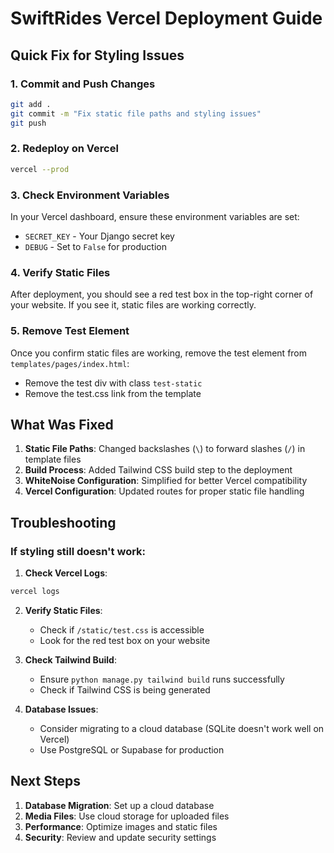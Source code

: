 # SwiftRides Vercel Deployment Guide

## Quick Fix for Styling Issues

### 1. Commit and Push Changes
```bash
git add .
git commit -m "Fix static file paths and styling issues"
git push
```

### 2. Redeploy on Vercel
```bash
vercel --prod
```

### 3. Check Environment Variables
In your Vercel dashboard, ensure these environment variables are set:
- `SECRET_KEY` - Your Django secret key
- `DEBUG` - Set to `False` for production

### 4. Verify Static Files
After deployment, you should see a red test box in the top-right corner of your website. If you see it, static files are working correctly.

### 5. Remove Test Element
Once you confirm static files are working, remove the test element from `templates/pages/index.html`:
- Remove the test div with class `test-static`
- Remove the test.css link from the template

## What Was Fixed

1. **Static File Paths**: Changed backslashes (`\`) to forward slashes (`/`) in template files
2. **Build Process**: Added Tailwind CSS build step to the deployment
3. **WhiteNoise Configuration**: Simplified for better Vercel compatibility
4. **Vercel Configuration**: Updated routes for proper static file handling

## Troubleshooting

### If styling still doesn't work:

1. **Check Vercel Logs**:
```bash
vercel logs
```

2. **Verify Static Files**:
   - Check if `/static/test.css` is accessible
   - Look for the red test box on your website

3. **Check Tailwind Build**:
   - Ensure `python manage.py tailwind build` runs successfully
   - Check if Tailwind CSS is being generated

4. **Database Issues**:
   - Consider migrating to a cloud database (SQLite doesn't work well on Vercel)
   - Use PostgreSQL or Supabase for production

## Next Steps

1. **Database Migration**: Set up a cloud database
2. **Media Files**: Use cloud storage for uploaded files
3. **Performance**: Optimize images and static files
4. **Security**: Review and update security settings 